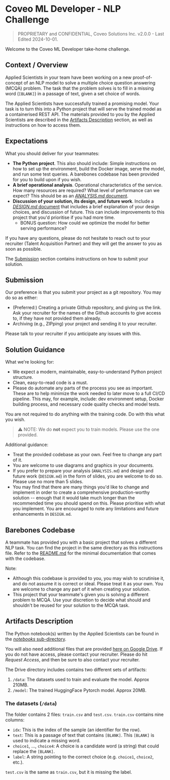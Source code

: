 # Coveo ML Developer - NLP Challenge

> PROPRIETARY and CONFIDENTIAL, Coveo Solutions Inc.
> v2.0.0 - Last Edited 2024-10-01.

Welcome to the Coveo ML Developer take-home challenge.

## Context / Overview

Applied Scientists in your team have been working on a new proof-of-concept of an NLP model to solve a multiple choice question answering (MCQA) problem. The task that the problem solves is to fill in a missing word (`[BLANK]`) in a passage of text, given a set choice of words.

The Applied Scientists have successfully trained a promising model. Your task is to turn this into a Python project that will serve the trained model as a containerised REST API. The materials provided to you by the Applied Scientists are described in the [Artifacts Description](#artifacts-description) section, as well as instructions on how to access them.

## Expectations

What you should deliver for your teammates:

- **The Python project**. This also should include: Simple instructions on how to set up the environment, build the Docker image, serve the model, and run some test queries. A barebones codebase has been provided for you to build upon if you wish.
- **A brief operational analysis**. Operational characteristics of the service. How many resources are
required? What level of performance can we expect? This should be as an [_ANALYSIS.md_ document](ANALYSIS.md).
- **Discussion of your solution, its design, and future work**. Include a [_DESIGN.md_ document](DESIGN.md) that includes a brief explanation of your design choices, and discussion of future. This can include improvements to this project that you'd prioritise if you had more time.
  - BONUS question: How could we optimize the model for better serving performance?

If you have any questions, please do not hesitate to reach out to your recruiter (Talent Acquisition Partner) and they will get the answer to you as soon as possible.

The [Submission](#submission) section contains instructions on how to submit your solution.

## Submission

Our preference is that you submit your project as a git repository. You may do so as either:

- (Preferred:) Creating a private Github repository, and giving us the link. Ask your recruiter for the names of the Github accounts to give access to, if they have not provided them already.
- Archiving (e.g., ZIPping) your project and sending it to your recruiter.

Please talk to your recruiter if you anticipate any issues with this.

## Solution Guidance

What we're looking for:

- We expect a modern, maintainable, easy-to-understand Python project structure.
- Clean, easy-to-read code is a must.
- Please do automate any parts of the process you see as important. These are to help minimize the work needed to later move to a full CI/CD pipeline. This may, for example, include: dev environment setup, Docker building process, and necessary code quality checks and model tests.

You are not required to do anything with the training code. Do with this what you wish.

> ⚠️ NOTE: We do **not** expect you to train models. Please use the one provided.

Additional guidance:

- Treat the provided codebase as your own. Feel free to change any part of it.
- You are welcome to use diagrams and graphics in your documents.
- If you prefer to prepare your analysis (`ANALYSIS.md`) and design and future work (`DESIGN.md`) in the form of slides, you are welcome to do so. Please use no more than 5 slides.
- You may find that there are many things you'd like to change and implement in order to create a comprehensive production-worthy solution -- enough that it would take much longer than the recommended time you should spend on this. Please prioritise with what you implement. You are encouraged to note any limitations and future enhancements in `DESIGN.md`.

## Barebones Codebase

A teammate has provided you with a basic project that solves a different NLP task. You can find the project in the same directory as this instructions file. Refer to the [README.md](README.md) for the minimal documentation that comes with the codebase.

Note:

- Although this codebase is provided to you, you may wish to scrutinise it, and do not assume it is correct or ideal. Please treat it as your own. You are welcome to change any part of it when creating your solution.
- This project that your teammate's given you is solving a different problem to MCQA. Use your discretion to decide what should and shouldn't be reused for your solution to the MCQA task.

## Artifacts Description

The Python notebook(s) written by the Applied Scientists can be found in the [_notebooks_ sub-directory](notebooks).

You will also need additional files that are provided [here on Google Drive](https://drive.google.com/drive/folders/1kZRWZU_nRlBVGQlPHPH-aIMlt5C0DBZC). If you do not have access, please contact your recruiter. Please do hit _Request Access_, and then be sure to also contact your recruiter.

The Drive directory includes contains two different sets of artifacts:

1. `/data`: The datasets used to train and evaluate the model. Approx 210MB.
2. `/model`: The trained HuggingFace Pytorch model. Approx 20MB.
 
### The datasets (`/data`)

The folder contains 2 files: `train.csv` and `test.csv`. `train.csv` contains nine columns:

- `idx`: This is the index of the sample (an identifier for the row).
- `text`: This is a passage of text that contains `[BLANK]`. This `[BLANK]` is used to indicate a missing word.
- `choice1`, ..., `choice4`: A choice is a candidate word (a string) that could replace the `[BLANK]`.
- `label`: A string pointing to the correct choice (e.g. `choice1`, `choice2`, etc.).

`test.csv` is the same as `train.csv`, but it is missing the label.
